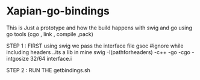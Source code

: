 # Xapian-go-bindings

This is Just a prototype and how the build happens with swig and go using go tools (cgo , link , compile ,pack)

STEP 1 :
  FIRST using swig we pass the interface file gsoc 
  #ignore <angular brackets> while including headers ..its a lib in mine 
  swig -I(pathforheaders) -c++ -go -cgo -intgosize 32/64 interface.i
  
STEP 2 :
  RUN THE getbindings.sh 

  
